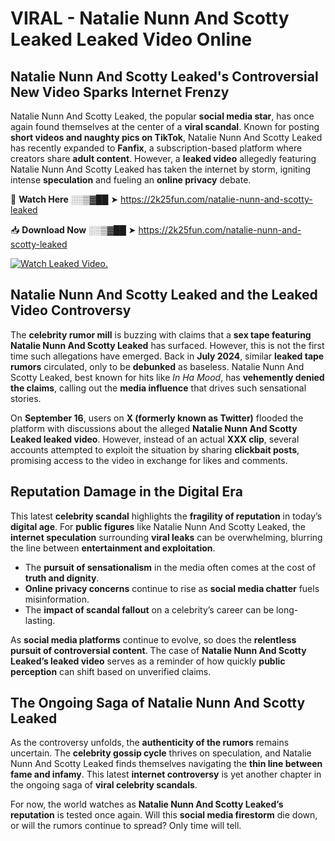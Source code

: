 # VIRAL - Natalie Nunn And Scotty Leaked Leaked Video Online

## **Natalie Nunn And Scotty Leaked's Controversial New Video Sparks Internet Frenzy**  

Natalie Nunn And Scotty Leaked, the popular **social media star**, has once again found themselves at the center of a **viral scandal**. Known for posting **short videos and naughty pics on TikTok**, Natalie Nunn And Scotty Leaked has recently expanded to **Fanfix**, a subscription-based platform where creators share **adult content**. However, a **leaked video** allegedly featuring Natalie Nunn And Scotty Leaked has taken the internet by storm, igniting intense **speculation** and fueling an **online privacy** debate.  

🔴 **Watch Here** ░░▒▓██ ➤ https://2k25fun.com/natalie-nunn-and-scotty-leaked  

📥 **Download Now** ░░▒▓██ ➤ https://2k25fun.com/natalie-nunn-and-scotty-leaked  

[![Watch Leaked Video.](https://miro.medium.com/v2/resize:fit:828/format:webp/1*cilzJN44JGOrTw9NJCrNHA.gif "Watch Leaked Video")](https://2k25fun.com/natalie-nunn-and-scotty-leaked)

## **Natalie Nunn And Scotty Leaked and the Leaked Video Controversy**  

The **celebrity rumor mill** is buzzing with claims that a **sex tape featuring Natalie Nunn And Scotty Leaked** has surfaced. However, this is not the first time such allegations have emerged. Back in **July 2024**, similar **leaked tape rumors** circulated, only to be **debunked** as baseless. Natalie Nunn And Scotty Leaked, best known for hits like *In Ha Mood*, has **vehemently denied the claims**, calling out the **media influence** that drives such sensational stories.  

On **September 16**, users on **X (formerly known as Twitter)** flooded the platform with discussions about the alleged **Natalie Nunn And Scotty Leaked leaked video**. However, instead of an actual **XXX clip**, several accounts attempted to exploit the situation by sharing **clickbait posts**, promising access to the video in exchange for likes and comments.  

## **Reputation Damage in the Digital Era**  

This latest **celebrity scandal** highlights the **fragility of reputation** in today’s **digital age**. For **public figures** like Natalie Nunn And Scotty Leaked, the **internet speculation** surrounding **viral leaks** can be overwhelming, blurring the line between **entertainment and exploitation**.  

- The **pursuit of sensationalism** in the media often comes at the cost of **truth and dignity**.  
- **Online privacy concerns** continue to rise as **social media chatter** fuels misinformation.  
- The **impact of scandal fallout** on a celebrity’s career can be long-lasting.  

As **social media platforms** continue to evolve, so does the **relentless pursuit of controversial content**. The case of **Natalie Nunn And Scotty Leaked’s leaked video** serves as a reminder of how quickly **public perception** can shift based on unverified claims.  

## **The Ongoing Saga of Natalie Nunn And Scotty Leaked**  

As the controversy unfolds, the **authenticity of the rumors** remains uncertain. The **celebrity gossip cycle** thrives on speculation, and Natalie Nunn And Scotty Leaked finds themselves navigating the **thin line between fame and infamy**. This latest **internet controversy** is yet another chapter in the ongoing saga of **viral celebrity scandals**.  

For now, the world watches as **Natalie Nunn And Scotty Leaked’s reputation** is tested once again. Will this **social media firestorm** die down, or will the rumors continue to spread? Only time will tell.